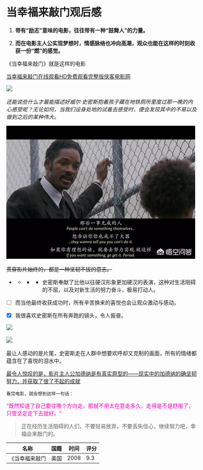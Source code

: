 # 当幸福来敲门观后感

1. **带有“励志”意味的电影，往往带有一种“鼓舞人”的力量。**

   

2. **而在电影主人公实现梦想时，情感脉络也冲向高潮，观众也能在这样的时刻收获一份“燃”的感觉。**



《当幸福来敲门》就是这样的电影

[当幸福来敲门在线观看HD免费观看完整版侠客电影网](http://www.9do9.com/?m=vod-detail-id-58026.html)

![](图片/src=http%3A%2F%2Fimg1.doubanio.com%2Fview%2Fthing_review%2Fl%2Fpublic%2Fp1502698.jpg&refer=http%3A%2F%2Fimg1.doubanio.com&app=2002&size=f9999,10000&q=a80&n=0&g=0n&fmt=jpeg)

*还能说些什么才最能描述好威尔·史密斯抱着孩子藏在地铁厕所里度过那一晚的内心感受呢？无论如何，当我们设身处地的试着去感受时，便会发现其中的不易以及做到之后的某种伟大。*

![](图片/u=2543429481,3557545586&fm=26&fmt=auto.jpeg)

~~贯穿影片始终的，都是一种坚韧不拔的意志。~~

- * * * 史密斯奉献了比他以往硬汉形象更加硬汉的表演，这种对生活阻碍的不屈，以及对新生活的努力奋斗，极易打动人。

- [ ] 而当他最终收获成功时，所有辛苦换来的喜悦也会让观众激动与感动。

- [x] 我很喜欢史密斯在所有奔跑的镜头，令人振奋。

![](图片/src=http%3A%2F%2Fdingyue.ws.126.net%2FWmgg5vJJf3MenOgGGbDmcDw8Wfib7zTZ4TAq5DzVPvjvp1557199507136.jpg&refer=http%3A%2F%2Fdingyue.ws.126.net&app=2002&size=f9999,10000&q=a80&n=0&g=0n&fmt=jpeg)

![](图片/src=http%3A%2F%2Fupload-images.jianshu.io%2Fupload_images%2F17700406-36e9fc2046d8695c.jpeg&refer=http%3A%2F%2Fupload-images.jianshu-16337652786395.io&app=2002&size=f9999,10000&q=a80&n=0&g=0n&fmt=jpeg)

最让人感动的是片尾，史密斯走在人群中想要欢呼却又克制的画面，所有的情绪都蕴含在了喜悦的泪水中。

<u>最令人惊叹的是，影片主人公加德纳是有真实原型的——现实中的加德纳的确坚韧努力，并获取了很了不起的成就</u>

`看完电影，就会想到这样一句话：`

<font color=#ee00bb>”既然知道了自己要往哪个方向走，那就不用太在意走多久、走得是不是舒服了，只管坚定走下去就好。“</font>

> 正在经历生活阻碍的人们，不要轻易放弃，不要丢失信心，继续努力吧，幸福会来敲门的。

| 名称           | 国籍 | 时间 | 评分 |
| -------------- | ---- | ---- | ---- |
| 《当幸福来敲门 | 美国 | 2008 | 9.3  |

